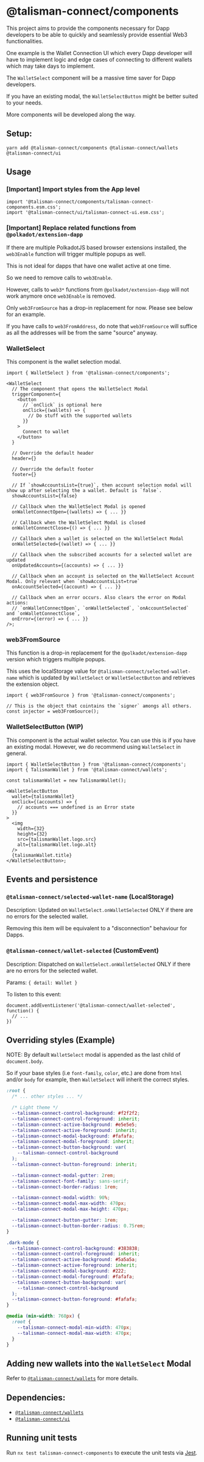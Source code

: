 # @talisman-connect/components

This project aims to provide the components necessary for Dapp developers to be able to quickly and seamlessly provide essential Web3 functionalities.

One example is the Wallet Connection UI which every Dapp developer will have to implement logic and edge cases of connecting to different wallets which may take days to implement.

The `WalletSelect` component will be a massive time saver for Dapp developers.

If you have an existing modal, the `WalletSelectButton` might be better suited to your needs.

More components will be developed along the way.

## Setup:

```
yarn add @talisman-connect/components @talisman-connect/wallets @talisman-connect/ui
```

## Usage

### [Important] Import styles from the App level

```tsx
import '@talisman-connect/components/talisman-connect-components.esm.css';
import '@talisman-connect/ui/talisman-connect-ui.esm.css';
```

### [Important] Replace related functions from `@polkadot/extension-dapp`

If there are multiple PolkadotJS based browser extensions installed,
the `web3Enable` function will trigger multiple popups as well.

This is not ideal for dapps that have one wallet active at one time.

So we need to remove calls to `web3Enable`.

However, calls to `web3*` functions from `@polkadot/extension-dapp` will not work anymore once `web3Enable` is removed.

Only `web3FromSource` has a drop-in replacement for now. Please see below for an example.

If you have calls to `web3FromAddress`, do note that `web3FromSource` will suffice as all the addresses will be from the same "source" anyway.

### WalletSelect

This component is the wallet selection modal.

```tsx
import { WalletSelect } from '@talisman-connect/components';

<WalletSelect
  // The component that opens the WalletSelect Modal
  triggerComponent={
    <button
      // `onClick` is optional here
      onClick={(wallets) => {
        // Do stuff with the supported wallets
      }}
    >
      Connect to wallet
    </button>
  }

  // Override the default header
  header={}

  // Override the default footer
  footer={}

  // If `showAccountsList={true}`, then account selection modal will show up after selecting the a wallet. Default is `false`.
  showAccountsList={false}

  // Callback when the WalletSelect Modal is opened
  onWalletConnectOpen={(wallets) => { ... }}

  // Callback when the WalletSelect Modal is closed
  onWalletConnectClose={() => { ... }}

  // Callback when a wallet is selected on the WalletSelect Modal
  onWalletSelected={(wallet) => { ... }}

  // Callback when the subscribed accounts for a selected wallet are updated
  onUpdatedAccounts={(accounts) => { ... }}

  // Callback when an account is selected on the WalletSelect Account Modal. Only relevant when `showAccountsList=true`
  onAccountSelected={(account) => { ... }}

  // Callback when an error occurs. Also clears the error on Modal actions:
  // `onWalletConnectOpen`, `onWalletSelected`, `onAccountSelected` and `onWalletConnectClose`,
  onError={(error) => { ... }}
/>;
```

### web3FromSource

This function is a drop-in replacement for the `@polkadot/extension-dapp` version which triggers multiple popups.

This uses the localStorage value for `@talisman-connect/selected-wallet-name` which is updated by `WalletSelect` or `WalletSelectButton` and retrieves the extension object.

```tsx
import { web3FromSource } from '@talisman-connect/components';

// This is the object that cointains the `signer` amongs all others.
const injector = web3FromSource();
```

### WalletSelectButton (WIP)

This component is the actual wallet selector. You can use this is if you have an existing modal. However, we do recommend using `WalletSelect` in general.

```tsx
import { WalletSelectButton } from '@talisman-connect/components';
import { TalismanWallet } from '@talisman-connect/wallets';

const talismanWallet = new TalismanWallet();

<WalletSelectButton
  wallet={talismanWallet}
  onClick={(accounts) => {
    // accounts === undefined is an Error state
  }}
>
  <img
    width={32}
    height={32}
    src={talismanWallet.logo.src}
    alt={talismanWallet.logo.alt}
  />
  {talismanWallet.title}
</WalletSelectButton>;
```

## Events and persistence

### `@talisman-connect/selected-wallet-name` (LocalStorage)

Description:
Updated on `WalletSelect.onWalletSelected` ONLY if there are no errors for the selected wallet.

Removing this item will be equivalent to a "disconnection" behaviour for Dapps.

### `@talisman-connect/wallet-selected` (CustomEvent)

Description:
Dispatched on `WalletSelect.onWalletSelected` ONLY if there are no errors for the selected wallet.

Params: `{ detail: Wallet }`

To listen to this event:

```
document.addEventListener('@talisman-connect/wallet-selected', function() {
  // ...
})
```

## Overriding styles (Example)

NOTE: By default `WalletSelect` modal is appended as the last child of `document.body`.

So if your base styles (i.e `font-family`, `color`, etc.) are done from `html` and/or `body` for example,
then `WalletSelect` will inherit the correct styles.

```css
:root {
  /* ... other styles ... */

  /* Light theme */
  --talisman-connect-control-background: #f2f2f2;
  --talisman-connect-control-foreground: inherit;
  --talisman-connect-active-background: #e5e5e5;
  --talisman-connect-active-foreground: inherit;
  --talisman-connect-modal-background: #fafafa;
  --talisman-connect-modal-foreground: inherit;
  --talisman-connect-button-background: var(
    --talisman-connect-control-background
  );
  --talisman-connect-button-foreground: inherit;

  --talisman-connect-modal-gutter: 2rem;
  --talisman-connect-font-family: sans-serif;
  --talisman-connect-border-radius: 1rem;

  --talisman-connect-modal-width: 90%;
  --talisman-connect-modal-max-width: 470px;
  --talisman-connect-modal-max-height: 470px;

  --talisman-connect-button-gutter: 1rem;
  --talisman-connect-button-border-radius: 0.75rem;
}

.dark-mode {
  --talisman-connect-control-background: #383838;
  --talisman-connect-control-foreground: inherit;
  --talisman-connect-active-background: #5a5a5a;
  --talisman-connect-active-foreground: inherit;
  --talisman-connect-modal-background: #222;
  --talisman-connect-modal-foreground: #fafafa;
  --talisman-connect-button-background: var(
    --talisman-connect-control-background
  );
  --talisman-connect-button-foreground: #fafafa;
}

@media (min-width: 768px) {
  :root {
    --talisman-connect-modal-min-width: 470px;
    --talisman-connect-modal-max-width: 470px;
  }
}
```

## Adding new wallets into the `WalletSelect` Modal

Refer to [`@talisman-connect/wallets`](https://github.com/TalismanSociety/talisman-connect/tree/master/libs/talisman-connect-wallets) for more details.

## Dependencies:

- [`@talisman-connect/wallets`](https://github.com/TalismanSociety/talisman-connect/tree/master/libs/talisman-connect-wallets)
- [`@talisman-connect/ui`](https://github.com/TalismanSociety/talisman-connect/tree/master/libs/talisman-connect-ui)

## Running unit tests

Run `nx test talisman-connect-components` to execute the unit tests via [Jest](https://jestjs.io).
